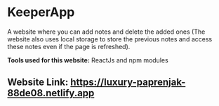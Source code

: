 # KeeperApp

A website where you can add notes and delete the added ones (The website also uses local storage to store the previous notes and access these notes even if the page is refreshed).

__Tools used for this website:__ ReactJs and npm modules

## Website Link: https://luxury-paprenjak-88de08.netlify.app


